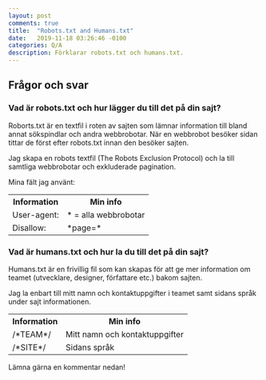```yaml
---
layout: post
comments: true
title:  "Robots.txt and Humans.txt"
date:   2019-11-18 03:26:46 -0100
categories: Q/A
description: Förklarar robots.txt och humans.txt.
---
```

<div class="post-style">
    <h2><strong>Frågor och svar</strong></h2>
    <h3>Vad är robots.txt och hur lägger du till det på din sajt?</h3>
    <p>Roborts.txt är en textfil i roten av sajten som lämnar information till bland annat sökspindlar och andra webbrobotar. När en webbrobot besöker sidan tittar de först efter robots.txt innan den besöker sajten.</p>
    <p>Jag skapa en robots textfil (The Robots Exclusion Protocol) och la till samtliga webbrobotar och exkluderade pagination.</p>
    <p>Mina fält jag använt:</p>
    <table class="table">
        <tr>
            <th>Information</th>
            <th>Min info</th>
        </tr>
        <tr>
            <td>User-agent:</td>
            <td>* = alla webbrobotar</td>
        </tr>
        <tr>
            <td>Disallow:</td>
            <td>*page=*</td>
        </tr>
    </table>
    <h3>Vad är humans.txt och hur la du till det på din sajt?</h3>
    <p>Humans.txt är en frivillig fil som kan skapas för att ge mer information om teamet (utvecklare, designer, författare etc.) bakom sajten.</p>
    <p>Jag la enbart till mitt namn och kontaktuppgifter i teamet samt sidans språk under sajt informationen.</p>
        <table class="table">
        <tr>
            <th>Information</th>
            <th>Min info</th>
        </tr>
        <tr>
            <td>/*TEAM*/</td>
            <td>Mitt namn och kontaktuppgifter</td>
        </tr>
        <tr>
            <td>/*SITE*/</td>
            <td>Sidans språk</td>
        </tr>
    </table>
    <p>Lämna gärna en kommentar nedan!</p>
</div>